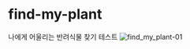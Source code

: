 

# find-my-plant
 나에게 어울리는 반려식물 찾기 테스트
![find_my_plant-01](https://user-images.githubusercontent.com/78190786/119983787-96a4a080-bffb-11eb-94dd-de16f4f6797d.png)
